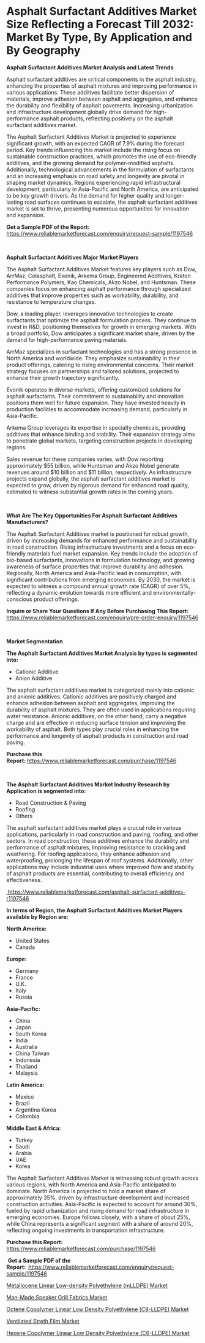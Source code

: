 <p><h1>Asphalt Surfactant Additives Market Size Reflecting a Forecast Till 2032: Market By Type, By Application and By Geography</h1></p><p><strong>Asphalt Surfactant Additives Market Analysis and Latest Trends</strong></p>
<p><p>Asphalt surfactant additives are critical components in the asphalt industry, enhancing the properties of asphalt mixtures and improving performance in various applications. These additives facilitate better dispersion of materials, improve adhesion between asphalt and aggregates, and enhance the durability and flexibility of asphalt pavements. Increasing urbanization and infrastructure development globally drive demand for high-performance asphalt products, reflecting positively on the asphalt surfactant additives market.</p><p>The Asphalt Surfactant Additives Market is projected to experience significant growth, with an expected CAGR of 7.9% during the forecast period. Key trends influencing this market include the rising focus on sustainable construction practices, which promotes the use of eco-friendly additives, and the growing demand for polymer-modified asphalts. Additionally, technological advancements in the formulation of surfactants and an increasing emphasis on road safety and longevity are pivotal in shaping market dynamics. Regions experiencing rapid infrastructural development, particularly in Asia-Pacific and North America, are anticipated to be key growth drivers. As the demand for higher quality and longer-lasting road surfaces continues to escalate, the asphalt surfactant additives market is set to thrive, presenting numerous opportunities for innovation and expansion.</p></p>
<p><strong>Get a Sample PDF of the Report:&nbsp;</strong> <a href="https://www.reliablemarketforecast.com/enquiry/request-sample/1197546?utm_campaign=1134&utm_medium=2&utm_source=Github&utm_content=ia&utm_term=03042025&utm_id=asphalt-surfactant-additives">https://www.reliablemarketforecast.com/enquiry/request-sample/1197546</a></p>
<p>&nbsp;</p>
<p><strong>Asphalt Surfactant Additives Major Market Players</strong></p>
<p><p>The Asphalt Surfactant Additives Market features key players such as Dow, ArrMaz, Colasphalt, Evonik, Arkema Group, Engineered Additives, Kraton Performance Polymers, Kao Chemicals, Akzo Nobel, and Huntsman. These companies focus on enhancing asphalt performance through specialized additives that improve properties such as workability, durability, and resistance to temperature changes.</p><p>Dow, a leading player, leverages innovative technologies to create surfactants that optimize the asphalt formulation process. They continue to invest in R&D, positioning themselves for growth in emerging markets. With a broad portfolio, Dow anticipates a significant market share, driven by the demand for high-performance paving materials.</p><p>ArrMaz specializes in surfactant technologies and has a strong presence in North America and worldwide. They emphasize sustainability in their product offerings, catering to rising environmental concerns. Their market strategy focuses on partnerships and tailored solutions, projected to enhance their growth trajectory significantly.</p><p>Evonik operates in diverse markets, offering customized solutions for asphalt surfactants. Their commitment to sustainability and innovation positions them well for future expansion. They have invested heavily in production facilities to accommodate increasing demand, particularly in Asia-Pacific.</p><p>Arkema Group leverages its expertise in specialty chemicals, providing additives that enhance binding and stability. Their expansion strategy aims to penetrate global markets, targeting construction projects in developing regions.</p><p>Sales revenue for these companies varies, with Dow reporting approximately $55 billion, while Huntsman and Akzo Nobel generate revenues around $10 billion and $11 billion, respectively. As infrastructure projects expand globally, the asphalt surfactant additives market is expected to grow, driven by rigorous demand for enhanced road quality, estimated to witness substantial growth rates in the coming years.</p></p>
<p>&nbsp;</p>
<p><strong>What Are The Key Opportunities For Asphalt Surfactant Additives Manufacturers?</strong></p>
<p><p>The Asphalt Surfactant Additives market is positioned for robust growth, driven by increasing demands for enhanced performance and sustainability in road construction. Rising infrastructure investments and a focus on eco-friendly materials fuel market expansion. Key trends include the adoption of bio-based surfactants, innovations in formulation technology, and growing awareness of surface properties that improve durability and adhesion. Regionally, North America and Asia-Pacific lead in consumption, with significant contributions from emerging economies. By 2030, the market is expected to witness a compound annual growth rate (CAGR) of over 5%, reflecting a dynamic evolution towards more efficient and environmentally-conscious product offerings.</p></p>
<p><strong>Inquire or Share Your Questions If Any Before Purchasing This Report:</strong> <a href="https://www.reliablemarketforecast.com/enquiry/pre-order-enquiry/1197546?utm_campaign=1134&utm_medium=2&utm_source=Github&utm_content=ia&utm_term=03042025&utm_id=asphalt-surfactant-additives">https://www.reliablemarketforecast.com/enquiry/pre-order-enquiry/1197546</a></p>
<p>&nbsp;</p>
<p><strong>Market Segmentation</strong></p>
<p><strong>The Asphalt Surfactant Additives Market Analysis by types is segmented into:</strong></p>
<p><ul><li>Cationic Additive</li><li>Anion Additive</li></ul></p>
<p><p>The asphalt surfactant additives market is categorized mainly into cationic and anionic additives. Cationic additives are positively charged and enhance adhesion between asphalt and aggregates, improving the durability of asphalt mixtures. They are often used in applications requiring water resistance. Anionic additives, on the other hand, carry a negative charge and are effective in reducing surface tension and improving the workability of asphalt. Both types play crucial roles in enhancing the performance and longevity of asphalt products in construction and road paving.</p></p>
<p><strong>Purchase this Report:&nbsp;</strong><a href="https://www.reliablemarketforecast.com/purchase/1197546?utm_campaign=1134&utm_medium=2&utm_source=Github&utm_content=ia&utm_term=03042025&utm_id=asphalt-surfactant-additives">https://www.reliablemarketforecast.com/purchase/1197546</a></p>
<p>&nbsp;</p>
<p><strong>The Asphalt Surfactant Additives Market Industry Research by Application is segmented into:</strong></p>
<p><ul><li>Road Construction & Paving</li><li>Roofing</li><li>Others</li></ul></p>
<p><p>The asphalt surfactant additives market plays a crucial role in various applications, particularly in road construction and paving, roofing, and other sectors. In road construction, these additives enhance the durability and performance of asphalt mixtures, improving resistance to cracking and weathering. For roofing applications, they enhance adhesion and waterproofing, prolonging the lifespan of roof systems. Additionally, other applications may include industrial uses where improved flow and stability of asphalt products are essential, contributing to overall efficiency and effectiveness.</p></p>
<p><a href="https://www.reliablemarketforecast.com/asphalt-surfactant-additives-r1197546?utm_campaign=1134&utm_medium=2&utm_source=Github&utm_content=ia&utm_term=03042025&utm_id=asphalt-surfactant-additives">&nbsp;https://www.reliablemarketforecast.com/asphalt-surfactant-additives-r1197546</a></p>
<p><strong>In terms of Region, the Asphalt Surfactant Additives Market Players available by Region are:</strong></p>
<p>
    <p> <strong> North America: </strong>
        <ul>
            <li>United States</li>
            <li>Canada</li>
        </ul>
        </p> 
    <p> <strong> Europe: </strong>
        <ul>
            <li>Germany</li>
            <li>France</li>
            <li>U.K.</li>
            <li>Italy</li>
            <li>Russia</li>
        </ul>
        </p> 
    <p> <strong> Asia-Pacific: </strong>
        <ul>
            <li>China</li>
            <li>Japan</li>
            <li>South Korea</li>
            <li>India</li>
            <li>Australia</li>
            <li>China Taiwan</li>
            <li>Indonesia</li>
            <li>Thailand</li>
            <li>Malaysia</li>
        </ul>
        </p> 
    <p> <strong> Latin America: </strong>
        <ul>
            <li>Mexico</li>
            <li>Brazil</li>
            <li>Argentina Korea</li>
            <li>Colombia</li>
        </ul>
        </p> 
    <p> <strong> Middle East & Africa: </strong>
        <ul>
            <li>Turkey</li>
            <li>Saudi</li>
            <li>Arabia</li>
            <li>UAE</li>
            <li>Korea</li>
        </ul>
    </p>
    </p>
<p><p>The Asphalt Surfactant Additives Market is witnessing robust growth across various regions, with North America and Asia-Pacific anticipated to dominate. North America is projected to hold a market share of approximately 35%, driven by infrastructure development and increased construction activities. Asia-Pacific is expected to account for around 30%, fueled by rapid urbanization and rising demand for road infrastructure in emerging economies. Europe follows closely, with a share of about 25%, while China represents a significant segment with a share of around 20%, reflecting ongoing investments in transportation infrastructure.</p></p>
<p><strong>Purchase this Report: </strong><a href="https://www.reliablemarketforecast.com/purchase/1197546?utm_campaign=1134&utm_medium=2&utm_source=Github&utm_content=ia&utm_term=03042025&utm_id=asphalt-surfactant-additives">https://www.reliablemarketforecast.com/purchase/1197546</a></p>
<p>&nbsp;<strong>Get a Sample PDF of the Report:&nbsp;&nbsp;</strong><a href="https://www.reliablemarketforecast.com/enquiry/request-sample/1197546?utm_campaign=1134&utm_medium=2&utm_source=Github&utm_content=ia&utm_term=03042025&utm_id=asphalt-surfactant-additives">https://www.reliablemarketforecast.com/enquiry/request-sample/1197546</a></p>
<p><strong></strong></p>
<p><p><a href="https://github.com/zemonarutaep/Market-Research-Report-List-1/blob/main/metallocene-linear-low-density-polyethylene-mlldpe-market.md?utm_campaign=1134&utm_medium=2&utm_source=Github&utm_content=ia&utm_term=03042025&utm_id=asphalt-surfactant-additives">Metallocene Linear Low-density Polyethylene (mLLDPE) Market</a></p><p><a href="https://github.com/hoganemken50/Market-Research-Report-List-1/blob/main/man-made-speaker-grill-fabrics-market.md?utm_campaign=1134&utm_medium=2&utm_source=Github&utm_content=ia&utm_term=03042025&utm_id=asphalt-surfactant-additives">Man-Made Speaker Grill Fabrics Market</a></p><p><a href="https://github.com/donnypolan/Market-Research-Report-List-1/blob/main/octene-copolymer-linear-low-density-polyethylene-c8-lldpe-market.md?utm_campaign=1134&utm_medium=2&utm_source=Github&utm_content=ia&utm_term=03042025&utm_id=asphalt-surfactant-additives">Octene Copolymer Linear Low Density Polyethylene (C8-LLDPE) Market</a></p><p><a href="https://github.com/ujanoandryvw/Market-Research-Report-List-1/blob/main/ventilated-streth-film-market.md?utm_campaign=1134&utm_medium=2&utm_source=Github&utm_content=ia&utm_term=03042025&utm_id=asphalt-surfactant-additives">Ventilated Streth Film Market</a></p><p><a href="https://github.com/buluckcapps2/Market-Research-Report-List-1/blob/main/hexene-copolymer-linear-low-density-polyethylene-c6-lldpe-market.md?utm_campaign=1134&utm_medium=2&utm_source=Github&utm_content=ia&utm_term=03042025&utm_id=asphalt-surfactant-additives">Hexene Copolymer Linear Low Density Polyethylene (C6-LLDPE) Market</a></p></p>